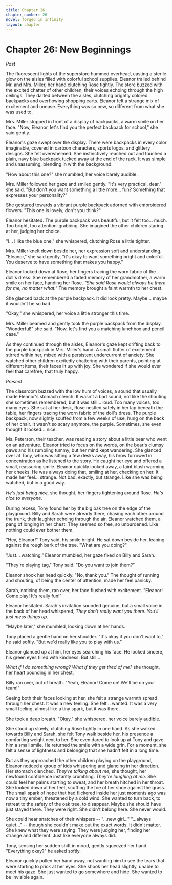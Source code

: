```yaml
---
title: Chapter 26
chapter_number: 26
novel: forged_in_infinity
layout: chapter
---
```


# **Chapter 26: New Beginnings**

*Past*

The fluorescent lights of the superstore hummed overhead, casting a
sterile glow on the aisles filled with colorful school supplies. Eleanor
trailed behind Mr. and Mrs. Miller, her hand clutching Rose tightly. The
store buzzed with the excited chatter of other children, their voices
echoing through the high ceilings. They darted between the aisles,
clutching brightly colored backpacks and overflowing shopping carts.
Eleanor felt a strange mix of excitement and unease. Everything was so
new, so different from what she was used to.

Mrs. Miller stopped in front of a display of backpacks, a warm smile on
her face. "Now, Eleanor, let's find you the perfect backpack for
school," she said gently.

Eleanor's gaze swept over the display. There were backpacks in every
color imaginable, covered in cartoon characters, sports logos, and
glittery designs. She felt overwhelmed. She instinctively reached out
and touched a plain, navy blue backpack tucked away at the end of the
rack. It was simple and unassuming, blending in with the background.

"How about this one?" she mumbled, her voice barely audible.

Mrs. Miller followed her gaze and smiled gently. "It's very practical,
dear," she said. "But don't you want something a little more... fun?
Something that expresses your personality?"

She gestured towards a vibrant purple backpack adorned with embroidered
flowers. "This one is lovely, don't you think?"

Eleanor hesitated. The purple backpack was beautiful, but it felt too...
much. Too bright, too attention-grabbing. She imagined the other
children staring at her, judging her choice.

"I... I like the blue one," she whispered, clutching Rose a little
tighter.

Mrs. Miller knelt down beside her, her expression soft and
understanding. "Eleanor," she said gently, "it's okay to want something
bright and colorful. You deserve to have something that makes you
happy."

Eleanor looked down at Rose, her fingers tracing the worn fabric of the
doll's dress. She remembered a faded memory of her grandmother, a warm
smile on her face, handing her Rose. *\"She said Rose would always be
there for me, no matter what.\"* The memory brought a faint warmth to
her chest.

She glanced back at the purple backpack. It did look pretty. Maybe...
maybe it wouldn't be so bad.

"Okay," she whispered, her voice a little stronger this time.

Mrs. Miller beamed and gently took the purple backpack from the display.
"Wonderful!" she said. "Now, let's find you a matching lunchbox and
pencil case."

As they continued through the aisles, Eleanor's gaze kept drifting back
to the purple backpack in Mrs. Miller's hand. A small flutter of
excitement stirred within her, mixed with a persistent undercurrent of
anxiety. She watched other children excitedly chattering with their
parents, pointing at different items, their faces lit up with joy. She
wondered if she would ever feel that carefree, that truly happy.

*Present*

The classroom buzzed with the low hum of voices, a sound that usually
made Eleanor's stomach clench. It wasn't a bad sound, not like the
shouting she sometimes remembered, but it was still... loud. Too many
voices, too many eyes. She sat at her desk, Rose nestled safely in her
lap beneath the table, her fingers tracing the worn fabric of the doll's
dress. The purple backpack, now slightly scuffed from a few weeks of
use, hung on the back of her chair. It wasn't so scary anymore, the
purple. Sometimes, she even thought it looked... nice.

Ms. Peterson, their teacher, was reading a story about a little bear who
went on an adventure. Eleanor tried to focus on the words, on the bear's
clumsy paws and his rumbling tummy, but her mind kept wandering. She
glanced over at Tony, who was sitting a few desks away, his brow
furrowed in concentration as he listened to the story. He caught her eye
and offered a small, reassuring smile. Eleanor quickly looked away, a
faint blush warming her cheeks. He was always doing that, smiling at
her, checking on her. It made her feel... strange. Not bad, exactly, but
strange. Like she was being watched, but in a good way.

*He's just being nice,* she thought, her fingers tightening around Rose.
*He's nice to everyone.*

During recess, Tony found her by the big oak tree on the edge of the
playground. Billy and Sarah were already there, chasing each other
around the trunk, their laughter echoing through the air. Eleanor
watched them, a pang of longing in her chest. They seemed so free, so
unburdened. Like nothing could ever bother them.

"Hey, Eleanor!" Tony said, his smile bright. He sat down beside her,
leaning against the rough bark of the tree. "What are you doing?"

"Just... watching," Eleanor mumbled, her gaze fixed on Billy and Sarah.

"They're playing tag," Tony said. "Do you want to join them?"

Eleanor shook her head quickly. "No, thank you." The thought of running
and shouting, of being the center of attention, made her feel panicky.

Sarah, noticing them, ran over, her face flushed with excitement.
"Eleanor! Come play! It's really fun!"

Eleanor hesitated. Sarah's invitation sounded genuine, but a small voice
in the back of her head whispered, *They don't really want you there.
You'll just mess things up.*

"Maybe later," she mumbled, looking down at her hands.

Tony placed a gentle hand on her shoulder. "It's okay if you don't want
to," he said softly. "But we'd really like you to play with us."

Eleanor glanced up at him, her eyes searching his face. He looked
sincere, his green eyes filled with kindness. But still...

*What if I do something wrong? What if they get tired of me?* she
thought, her heart pounding in her chest.

Billy ran over, out of breath. "Yeah, Eleanor! Come on! We'll be on your
team!"

Seeing both their faces looking at her, she felt a strange warmth spread
through her chest. It was a new feeling. She felt... wanted. It was a
very small feeling, almost like a tiny spark, but it was there.

She took a deep breath. "Okay," she whispered, her voice barely audible.

She stood up slowly, clutching Rose tightly in one hand. As she walked
towards Billy and Sarah, she felt Tony walk beside her, his presence a
comforting weight next to her. She even dared to look up at Tony and
gave him a small smile. He returned the smile with a wide grin. For a
moment, she felt a sense of lightness and belonging that she hadn't felt
in a long time.

But as they approached the other children playing on the playground,
Eleanor noticed a group of kids whispering and glancing in her
direction. Her stomach clenched. *They're talking about me,* she
thought, her newfound confidence instantly crumbling. *They're laughing
at me.* She could feel her palms starting to sweat, and her breath
hitched in her throat. She looked down at her feet, scuffing the toe of
her shoe against the grass. The small spark of hope that had flickered
inside her just moments ago was now a tiny ember, threatened by a cold
wind. She wanted to turn back, to retreat to the safety of the oak tree,
to disappear. Maybe she should have just stayed there. They were right.
She didn't belong here. She never would.

She could hear snatches of their whispers -- "...new girl..." "...always
quiet..." -- though she couldn't make out the exact words. It didn\'t
matter. She knew what they were saying. They were judging her, finding
her strange and different. Just like everyone always did.

Tony, sensing her sudden shift in mood, gently squeezed her hand.
"Everything okay?" he asked softly.

Eleanor quickly pulled her hand away, not wanting him to see the tears
that were starting to prick at her eyes. She shook her head slightly,
unable to meet his gaze. She just wanted to go somewhere and hide. She
wanted to be invisible again.
